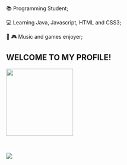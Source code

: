 📚 Programming Student;

💻 Learning Java, Javascript, HTML and CSS3;

🎵 🎮 Music and games enjoyer;





## WELCOME TO MY PROFILE!






<div align="left">
  <a href="https://github.com/Rafaelqc99">
  <img height="180em" src="https://github-readme-stats.vercel.app/api?username=Rafaelqc99&show_icons=true&theme=tokyonight&include_all_commits=true&count_private=true"/>
</div>
<div style="display: inline_block"><br>
</div>
  
  
 
<div> 

## 
  <a href="https://www.linkedin.com/in/rafaelquadrosdecarvalho/" target="_blank"><img src="https://img.shields.io/badge/-LinkedIn-%230077B5?style=for-the-badge&logo=linkedin&logoColor=white" target="_blank"></a> 
  
</div>
 

  
  
 
  
  
</div>

